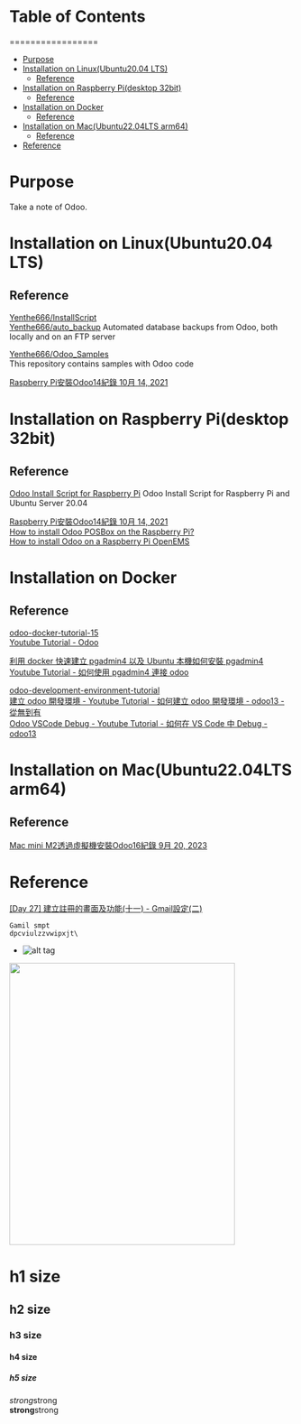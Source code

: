 # Table of Contents
=================

   * [Purpose](#purpose)
   * [Installation on Linux(Ubuntu20.04 LTS)](#installation-on-linuxubuntu2004-lts)
      * [Reference](#reference)
   * [Installation on Raspberry Pi(desktop 32bit)](#installation-on-raspberry-pidesktop-32bit)
      * [Reference](#reference-1)
   * [Installation on Docker](#installation-on-docker)
      * [Reference](#reference-2)
   * [Installation on Mac(Ubuntu22.04LTS arm64)](#installation-on-macubuntu2204lts-arm64)
      * [Reference](#reference-3)
   * [Reference](#reference-4)

# Purpose  
Take a note of Odoo.

# Installation on Linux(Ubuntu20.04 LTS)  

## Reference 
[Yenthe666/InstallScript](https://github.com/Yenthe666/InstallScript?tab=readme-ov-file)  
[Yenthe666/auto_backup](https://github.com/Yenthe666/auto_backup) 
Automated database backups from Odoo, both locally and on an FTP server 

[Yenthe666/Odoo_Samples](https://github.com/Yenthe666/Odoo_Samples)  
This repository contains samples with Odoo code 

[Raspberry Pi安裝Odoo14紀錄 10月 14, 2021](https://www.eca.party/2021/10/raspberry-piodoo14.html)  


# Installation on Raspberry Pi(desktop 32bit)  

## Reference 
[Odoo Install Script for Raspberry Pi](https://github.com/oscars8a/OdooRaspberryPiInstallScript)
Odoo Install Script for Raspberry Pi and Ubuntu Server 20.04

[Raspberry Pi安裝Odoo14紀錄 10月 14, 2021](https://www.eca.party/2021/10/raspberry-piodoo14.html)  
[How to install Odoo POSBox on the Raspberry Pi?](https://stackoverflow.com/questions/48459719/how-to-install-odoo-posbox-on-the-raspberry-pi)  
[How to install Odoo on a Raspberry Pi OpenEMS](https://community.openems.io/t/how-to-install-odoo-on-a-raspberry-pi/2517)  


# Installation on Docker  

## Reference 
[odoo-docker-tutorial-15](https://github.com/twtrubiks/odoo-docker-tutorial/tree/15.0)  
[Youtube Tutorial - Odoo](https://www.youtube.com/playlist?list=PLteWjpkbvj7pbdPXhIqgtX3v3pQxHz-5l)  

[利用 docker 快速建立 pgadmin4 以及 Ubuntu 本機如何安裝 pgadmin4](https://github.com/twtrubiks/docker-pgadmin4-tutorial)  
[Youtube Tutorial - 如何使用 pgadmin4 連接 odoo](https://youtu.be/afuB8wnozo8)    

[odoo-development-environment-tutorial](https://github.com/twtrubiks/odoo-development-environment-tutorial)  
[建立 odoo 開發環境 - Youtube Tutorial - 如何建立 odoo 開發環境 - odoo13 - 從無到有](https://youtu.be/Yazci5Rd0p4)  
[Odoo VSCode Debug - Youtube Tutorial - 如何在 VS Code 中 Debug - odoo13](https://youtu.be/cV8Sm5yYR38)  


# Installation on Mac(Ubuntu22.04LTS arm64)  

## Reference 
[Mac mini M2透過虛擬機安裝Odoo16紀錄 9月 20, 2023](https://www.eca.party/2023/09/mac-mini-m2odoo16.html)  


# Reference 
[[Day 27] 建立註冊的畫面及功能(十一) - Gmail設定(二)](https://ithelp.ithome.com.tw/articles/10254488)  
  ```
  Gamil smpt
  dpcviulzzvwipxjt\
  ```
 



* []()
![alt tag]()  
<img src="" width="400" height="500">

# h1 size

## h2 size

### h3 size

#### h4 size

##### h5 size

*strong*strong  
**strong**strong  

